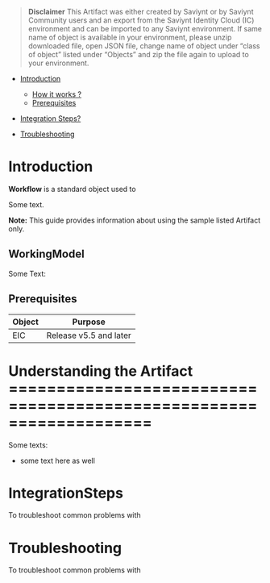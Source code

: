 > **Disclaimer**
> This Artifact was either created by Saviynt or by Saviynt Community users and an export from the Saviynt Identity Cloud (IC) environment and can be imported to any Saviynt environment.
> If same name of object is available in your environment, please unzip downloaded file, open JSON file, change name of object under “class of object” listed under “Objects” and zip the file again to upload to your environment.  


*   [Introduction](#introduction)
    *   [How it works ?](#WorkingModel)
    *   [Prerequisites](#Prerequisites)  
   
*   [Integration Steps? ](#IntegrationSteps)

*   [Troubleshooting](#troubleshooting)

    


# Introduction


**Workflow** is a standard object used to 

Some text.


**Note:** This guide provides information about using the sample listed Artifact only.

## WorkingModel


Some Text:

  

## Prerequisites

| **Object** | **Purpose** | 
| ------------ | ----------- |
| EIC | Release v5.5 and later| 

# Understanding the Artifact ===================================================================

Some texts:

*   some text here as well
    
# IntegrationSteps

To troubleshoot common problems with 
   


# Troubleshooting

To troubleshoot common problems with
